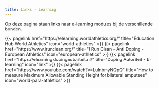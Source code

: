 ```yaml
---
title: Links - Learning
---
```


Op deze pagina staan links naar e-learning modules bij de verschillende bonden.
<br>

</section>

<section class="flex flex-col flex-wrap min-w-full mt-4 sm:min-w-0">
{{< pagelink href="https://elearning.worldathletics.org/" title="Education Hub World Athletics" icon="world-athletics" >}}
{{< pagelink href="https://www.irunclean.org/" title="I Run Clean - Anti Doping - European Athletics" icon="european-athletics" >}}
{{< pagelink href="https://elearning.dopingautoriteit.nl/" title="Doping Autoriteit - E-learning" icon="link" >}}
{{< pagelink href="https://www.youtube.com/watch?v=LulnbmyNQpQ" title="How to measure Maximum Allowable Standing Height for bilateral amputees" icon="world-para-athletics" >}}